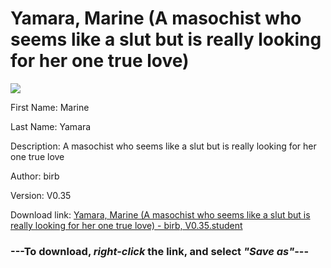 # Yamara, Marine (A masochist who seems like a slut but is really looking for her one true love)

<img src = "https://raw.githubusercontent.com/Arbiter1223/Daigaku-Gurashi-Custom-Students/master/Students/Files/Yamara%2C%20Marine%20(A%20masochist%20who%20seems%20like%20a%20slut%20but%20is%20really%20looking%20for%20her%20one%20true%20love).png">

First Name: Marine

Last Name: Yamara

Description: A masochist who seems like a slut but is really looking for her one true love

Author: birb

Version: V0.35

Download link: <a href="https://raw.githubusercontent.com/Arbiter1223/Daigaku-Gurashi-Custom-Students/master/Students/Files/Yamara%2C%20Marine%20(A%20masochist%20who%20seems%20like%20a%20slut%20but%20is%20really%20looking%20for%20her%20one%20true%20love)%20-%20birb%2C%20V0.35.student">Yamara, Marine (A masochist who seems like a slut but is really looking for her one true love) - birb, V0.35.student</a>

### ---**To download, _right-click_ the link, and select _"Save as"_**---
